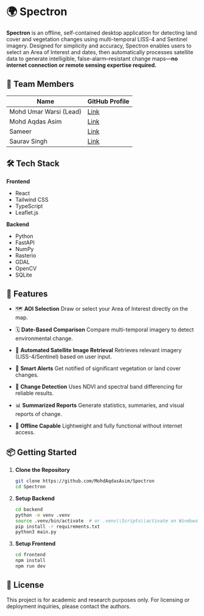 # 🌍 Spectron

**Spectron** is an offline, self-contained desktop application for detecting land cover and vegetation changes using multi-temporal LISS-4 and Sentinel imagery. Designed for simplicity and accuracy, Spectron enables users to select an Area of Interest and dates, then automatically processes satellite data to generate intelligible, false-alarm–resistant change maps—**no internet connection or remote sensing expertise required.**


## 👥 Team Members

| Name        | GitHub Profile                                   |
| --------------- | ------------------------------------------------ |
| Mohd Umar Warsi  (Lead) | [Link](https://github.com/MohammadUmar5)    |
| Mohd Aqdas Asim      | [Link](https://github.com/MohdAqdasAsim)    |
| Sameer                | [Link](https://github.com/SameerKhan9412)    |
| Saurav Singh      | [Link](https://github.com/South-IN)    |


## 🛠️ Tech Stack

**Frontend**
* React
* Tailwind CSS
* TypeScript
* Leaflet.js

**Backend**
* Python
* FastAPI
* NumPy
* Rasterio
* GDAL
* OpenCV
* SQLite

## 🚀 Features

* 🗺️ **AOI Selection**
  Draw or select your Area of Interest directly on the map.

* 🗓️ **Date-Based Comparison**
  Compare multi-temporal imagery to detect environmental change.

* 📡 **Automated Satellite Image Retrieval**
  Retrieves relevant imagery (LISS-4/Sentinel) based on user input.

* 🚨 **Smart Alerts**
  Get notified of significant vegetation or land cover changes.

* 🍃 **Change Detection**
  Uses NDVI and spectral band differencing for reliable results.

* 📊 **Summarized Reports**
  Generate statistics, summaries, and visual reports of change.

* 📴 **Offline Capable**
  Lightweight and fully functional without internet access.

## 📦 Getting Started

1. **Clone the Repository**

   ```bash
   git clone https://github.com/MohdAqdasAsim/Spectron
   cd Spectron
   ```

2. **Setup Backend**

   ```bash
   cd backend
   python -m venv .venv
   source .venv/bin/activate  # or .venv\\Scripts\\activate on Windows
   pip install -r requirements.txt
   python3 main.py
   ```

3. **Setup Frontend**
   ```bash
   cd frontend
   npm install
   npm run dev
   ```

## 📌 License

This project is for academic and research purposes only. For licensing or deployment inquiries, please contact the authors.
